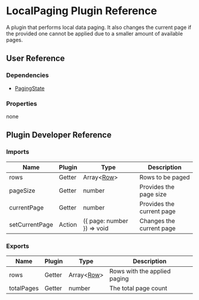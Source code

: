# LocalPaging Plugin Reference

A plugin that performs local data paging. It also changes the current page if the provided one cannot be applied due to a smaller amount of available pages.

## User Reference

### Dependencies

- [PagingState](paging-state.md)

### Properties

none

## Plugin Developer Reference

### Imports

Name | Plugin | Type | Description
-----|--------|------|------------
rows | Getter | Array&lt;[Row](grid.md#row)&gt; | Rows to be paged
pageSize | Getter | number | Provides the page size
currentPage | Getter | number | Provides the current page
setCurrentPage | Action | ({ page: number }) => void | Changes the current page

### Exports

Name | Plugin | Type | Description
-----|--------|------|------------
rows | Getter | Array&lt;[Row](grid.md#row)&gt; | Rows with the applied paging
totalPages | Getter | number | The total page count
